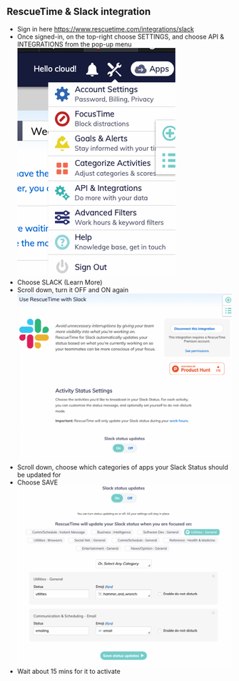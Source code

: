 ## RescueTime & Slack integration

- Sign in here https://www.rescuetime.com/integrations/slack
- Once signed-in, on the top-right choose SETTINGS, and choose API & INTEGRATIONS from the pop-up menu
![image.png](https://github.com/DeloitteDigitalUK/xLab/raw/master/images/RTSlack-1.png)
- Choose SLACK (Learn More)
- Scroll down, turn it OFF and ON again
![image.png](https://github.com/DeloitteDigitalUK/xLab/raw/master/images/RTSlack-2.png)
- Scroll down, choose which categories of apps your Slack Status should be updated for
- Choose SAVE
![image.png](https://github.com/DeloitteDigitalUK/xLab/raw/master/images/RTSlack-3.png)
- Wait about 15 mins for it to activate
